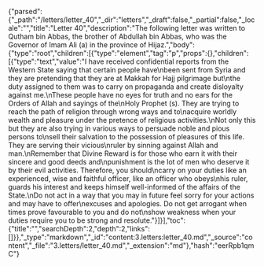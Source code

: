 {"parsed":{"_path":"/letters/letter_40","_dir":"letters","_draft":false,"_partial":false,"_locale":"","title":"Letter 40","description":"The following letter was written to Qutham bin Abbas, the brother of Abdullah bin Abbas, who was the Governor of Imam Ali (a) in the province of Hijaz.","body":{"type":"root","children":[{"type":"element","tag":"p","props":{},"children":[{"type":"text","value":"I have received confidential reports from the Western State saying that certain people have\nbeen sent from Syria and they are pretending that they are at Makkah for Hajj pilgrimage but\nthe duty assigned to them was to carry on propaganda and create disloyalty against me.\nThese people have no eyes for truth and no ears for the Orders of Allah and sayings of the\nHoly Prophet (s). They are trying to reach the path of religion through wrong ways and to\nacquire worldly wealth and pleasure under the pretence of religious activities.\nNot only this but they are also trying in various ways to persuade noble and pious persons to\nsell their salvation to the possession of pleasures of this life. They are serving their vicious\nruler by sinning against Allah and man.\nRemember that Divine Reward is for those who earn it with their sincere and good deeds and\npunishment is the lot of men who deserve it by their evil activities. Therefore, you should\ncarry on your duties like an experienced, wise and faithful officer, like an officer who obeys\nhis ruler, guards his interest and keeps himself well-informed of the affairs of the State.\nDo not act in a way that you may in future feel sorry for your actions and may have to offer\nexcuses and apologies. Do not get arrogant when times prove favourable to you and do not\nshow weakness when your duties require you to be strong and resolute."}]}],"toc":{"title":"","searchDepth":2,"depth":2,"links":[]}},"_type":"markdown","_id":"content:3.letters:letter_40.md","_source":"content","_file":"3.letters/letter_40.md","_extension":"md"},"hash":"eerRpb1qmC"}